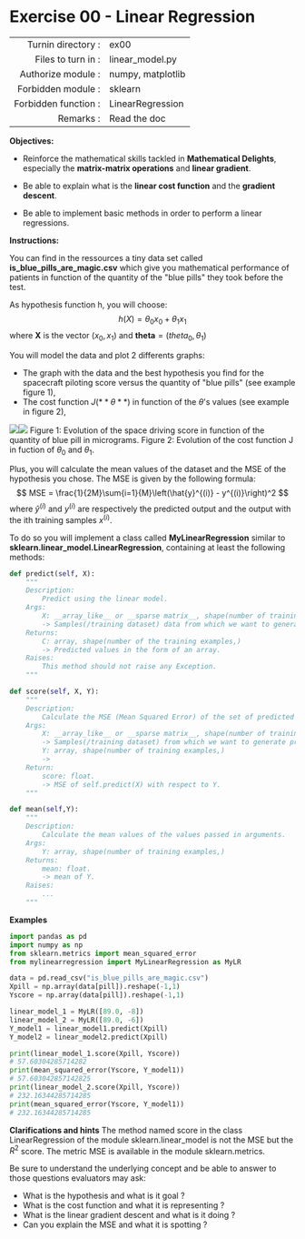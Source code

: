 # Exercise 00 - Linear Regression

|                         |                    |
| -----------------------:| ------------------ |
|   Turnin directory :    |  ex00              |
|   Files to turn in :    |  linear\_model.py  |
|   Authorize module :    |  numpy, matplotlib |
|   Forbidden module :    |  sklearn           |
|   Forbidden function :  |  LinearRegression  |
|   Remarks :             |  Read the doc      |

**Objectives:** 

* Reinforce the mathematical skills tackled in **Mathematical Delights**, especially the __matrix-matrix operations__ and __linear gradient__.
* Be able to explain what is the __linear cost function__ and the __gradient descent__.

* Be able to implement basic methods in order to perform a linear regressions.


**Instructions:**

You can find in the ressources a tiny data set called __is_blue_pills_are_magic.csv__ which give you mathematical performance of patients in function of the quantity of the "blue pills" they took before the test.

As hypothesis function h, you will choose:
$$
h(X)= \theta_0x_0 + \theta_1x_1
$$
where $\pmb{X}$ is the vector $(x_0, x_1)$ and $\pmb{theta} = (theta_0, \theta_1)$


You will model the data and plot 2 differents graphs:
* The graph with the data and the best hypothesis you find for the spacecraft piloting score versus the quantity of "blue pills" (see example figure 1),
* The cost function $J(**\theta**)$ in function of the $\theta$'s values (see example in figure 2),

<img src="{Figure_1.png}"><img src="{Figure_2.png}">
Figure 1: Evolution of the space driving score in function of the quantity of blue pill in micrograms.
Figure 2: Evolution of the cost function J in fuction of $\theta_0$ and $\theta_1$.

Plus, you will calculate the mean values of the dataset and the MSE of the hypothesis you chose.
The MSE is given by the following formula:
$$
MSE = \frac{1}{2M}\sum{i=1}{M}\left(\hat{y}^{(i)} - y^{(i)}\right)^2
$$
where $\hat{y}^{(i)}$ and $y^(i)$ are respectively the predicted output and the output with the ith training samples $x^{(i)}$.

To do so you will implement a class called **MyLinearRegression**  similar to **sklearn.linear\_model.LinearRegression**, containing at least the following methods:
``` python
def predict(self, X):
	"""
	Description:
		Predict using the linear model.
	Args:
		X: __array_like__ or __sparse matrix__, shape(number of training examples, number of features)
		-> Samples(/training dataset) data from which we want to generate predicted values.
	Returns:
		C: array, shape(number of the training examples,)
		-> Predicted values in the form of an array.
	Raises:
		This method should not raise any Exception.
	"""

def score(self, X, Y):
	"""
	Description:
		Calculate the MSE (Mean Squared Error) of the set of predicted values with respect to Y.
	Args:
		X: __array_like__ or __sparse matrix__, shape(number of training examples, number of features)
		-> Samples(/training dataset) from which we want to generate predicted values.
		Y: array, shape(number of training examples,)
		->
	Return:
		score: float.
		-> MSE of self.predict(X) with respect to Y.
	"""

def mean(self,Y):
	"""
	Description:
		Calculate the mean values of the values passed in arguments.
	Args:
		Y: array, shape(number of training examples,)
	Returns:
		mean: float.
		-> mean of Y.
	Raises:
		...
	"""
```

**Examples**
```python
import pandas as pd
import numpy as np
from sklearn.metrics import mean_squared_error
from mylinearregression import MyLinearRegression as MyLR

data = pd.read_csv("is_blue_pills_are_magic.csv")
Xpill = np.array(data[pill]).reshape(-1,1)
Yscore = np.array(data[pill]).reshape(-1,1)

linear_model_1 = MyLR([89.0, -8])
linear_model_2 = MyLR([89.0, -6])
Y_model1 = linear_model1.predict(Xpill)
Y_model2 = linear_model2.predict(Xpill)

print(linear_model_1.score(Xpill, Yscore))
# 57.60304285714282
print(mean_squared_error(Yscore, Y_model1))
# 57.603042857142825
print(linear_model_2.score(Xpill, Yscore))
# 232.16344285714285
print(mean_squared_error(Yscore, Y_model1))
# 232.16344285714285
```

**Clarifications and hints**
The method named score in the class LinearRegression of the module sklearn.linear_model is not the MSE but the $R^2$ score.
The metric MSE is available in the module sklearn.metrics.


Be sure to understand the underlying concept and be able to answer to those questions evaluators may ask:
* What is the hypothesis and what is it goal ?
* What is the cost function and what it is representing ?
* What is the linear gradient descent and what is it doing ?
* Can you explain the MSE and what it is spotting ?
